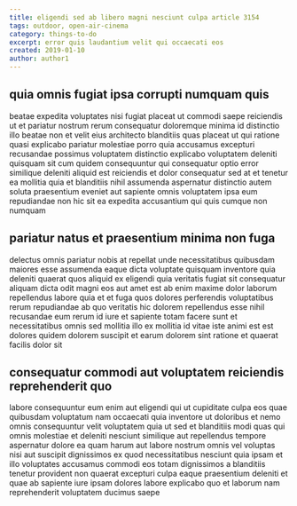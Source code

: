 ```yaml
---
title: eligendi sed ab libero magni nesciunt culpa article 3154
tags: outdoor, open-air-cinema
category: things-to-do
excerpt: error quis laudantium velit qui occaecati eos
created: 2019-01-10
author: author1
---
```


## quia omnis fugiat ipsa corrupti numquam quis

beatae expedita voluptates nisi fugiat placeat ut commodi saepe reiciendis ut et pariatur nostrum rerum consequatur doloremque minima id distinctio illo beatae non et velit eius architecto blanditiis quas placeat ut qui ratione quasi explicabo pariatur molestiae porro quia accusamus excepturi recusandae possimus voluptatem distinctio explicabo voluptatem deleniti quisquam sit cum quidem consequuntur qui consequatur optio error similique deleniti aliquid est reiciendis et dolor consequatur sed at et tenetur ea mollitia quia et blanditiis nihil assumenda aspernatur distinctio autem soluta praesentium eveniet aut sapiente omnis voluptatem ipsa eum repudiandae non hic sit ea expedita accusantium qui quis cumque non numquam

## pariatur natus et praesentium minima non fuga

delectus omnis pariatur nobis at repellat unde necessitatibus quibusdam maiores esse assumenda eaque dicta voluptate quisquam inventore quia deleniti quaerat quos aliquid ex eligendi quia veritatis fugiat sit consequatur aliquam dicta odit magni eos aut amet est ab enim maxime dolor laborum repellendus labore quia et et fuga quos dolores perferendis voluptatibus rerum repudiandae ab quo veritatis hic dolorem repellendus esse nihil recusandae eum rerum id iure et sapiente totam facere sunt et necessitatibus omnis sed mollitia illo ex mollitia id vitae iste animi est est dolores quidem dolorem suscipit et earum dolorem sint ratione et quaerat facilis dolor sit

## consequatur commodi aut voluptatem reiciendis reprehenderit quo

labore consequuntur eum enim aut eligendi qui ut cupiditate culpa eos quae quibusdam voluptatum nam occaecati quia inventore ut doloribus et nemo omnis consequuntur velit voluptatem quia ut sed et blanditiis modi quas qui omnis molestiae et deleniti nesciunt similique aut repellendus tempore aspernatur dolore ea quam harum aut labore nostrum omnis vel voluptas nisi aut suscipit dignissimos ex quod necessitatibus nesciunt quia ipsam et illo voluptates accusamus commodi eos totam dignissimos a blanditiis tenetur provident non quaerat excepturi culpa eaque praesentium deleniti et quae ab sapiente iure ipsam dolores labore explicabo quo et laborum nam reprehenderit voluptatem ducimus saepe
